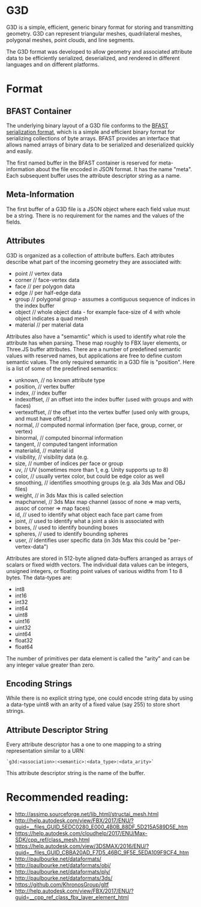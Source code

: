 # G3D

G3D is a simple, efficient, generic binary format for storing and transmitting geometry. G3D can  represent triangular meshes, quadrilateral meshes, polygonal meshes, point clouds, and line segments.  

The G3D format was developed to allow geometry and associated attribute data to be efficiently serialized, deserialized, and rendered in different languages and on different platforms. 

# Format 

## BFAST Container

The underlying binary layout of a G3D file conforms to the [BFAST serialization format](https://github.com/vimaecbfast), which is a simple and efficient binary format for serializing collections of byte arrays. BFAST provides an interface that allows named arrays of binary data to be serialized
and deserialized quickly and easily.

The first named buffer in the BFAST container is reserved for meta-information about the file encoded in JSON format. It has the name "meta". Each subsequent buffer uses the attribute descriptor string as a name. 

## Meta-Information

The first buffer of a G3D file is a JSON object where each field value must be a string. There is no requirement for the names and the values of the fields. 

## Attributes 

G3D is organized as a collection of attribute buffers. Each attributes describe what part of the incoming geometry they are associated with:

* point     // vertex data
* corner    // face-vertex data
* face      // per polygon data
* edge      // per half-edge data 
* group     // polygonal group - assumes a contiguous sequence of indices in the index buffer 
* object    // whole object data - for example face-size of 4 with whole object indicates a quad mesh
* material  // per material data

Attributes also have a "semamtic" which is used to identify what role the attribute has when parsing. These map roughly to FBX layer elements, or Three.JS buffer attributes. There are a number of predefined semantic values with reserved names, but applications are free to define custom semantic values. The only required semantic in a G3D file is "position". Here is a list of some of the predefined semantics: 

* unknown,       // no known attribute type
* position,      // vertex buffer 
* index,         // index buffer
* indexoffset,   // an offset into the index buffer (used with groups and with faces)
* vertexoffset,  // the offset into the vertex buffer (used only with groups, and must have offset.)
* normal,        // computed normal information (per face, group, corner, or vertex)
* binormal,      // computed binormal information 
* tangent,       // computed tangent information 
* materialid,    // material id
* visibility,    // visibility data (e.g. 
* size,          // number of indices per face or group
* uv,            // UV (sometimes more than 1, e.g. Unity supports up to 8)
* color,         // usually vertex color, but could be edge color as well
* smoothing,     // identifies smoothing groups (e.g. ala 3ds Max and OBJ files)
* weight,        // in 3ds Max this is called selection 
* mapchannel,    // 3ds Max map channel (assoc of none => map verts, assoc of corner => map faces)
* id,            // used to identify what object each face part came from 
* joint,         // used to identify what a joint a skin is associated with 
* boxes,         // used to identify bounding boxes
* spheres,       // used to identify bounding spheres
* user,          // identifies user specific data (in 3ds Max this could be "per-vertex-data")

Attributes are stored in 512-byte aligned data-buffers arranged as arrays of scalars or fixed width vectors. The individual data values can be integers, unsigned integers, or floating point values of various widths from 1 to 8 bytes. The data-types are:

* int8
* int16
* int32
* int64
* uint8
* uint16
* uint32
* uint64
* float32
* float64

The number of primitives per data element is called the "arity" and can be any integer value greater than zero. 

## Encoding Strings

While there is no explicit string type, one could encode string data by using a data-type uint8 with an arity of a fixed value (say 255) to store short strings. 

## Attribute Descriptor String

Every attribute descriptor has a one to one mapping to a string representation similar to a URN: 
    
    `g3d:<association>:<semantic>:<data_type>:<data_arity>`

This attribute descriptor string is the name of the buffer. 
  
# Recommended reading:

* http://assimp.sourceforge.net/lib_html/structai_mesh.html
* http://help.autodesk.com/view/FBX/2017/ENU/?guid=__files_GUID_5EDC0280_E000_4B0B_88DF_5D215A589D5E_htm
* https://help.autodesk.com/cloudhelp/2017/ENU/Max-SDK/cpp_ref/class_mesh.html
* https://help.autodesk.com/view/3DSMAX/2016/ENU/?guid=__files_GUID_CBBA20AD_F7D5_46BC_9F5E_5EDA109F9CF4_htm
* http://paulbourke.net/dataformats/
* http://paulbourke.net/dataformats/obj/
* http://paulbourke.net/dataformats/ply/
* http://paulbourke.net/dataformats/3ds/
* https://github.com/KhronosGroup/gltf
* http://help.autodesk.com/view/FBX/2017/ENU/?guid=__cpp_ref_class_fbx_layer_element_html
